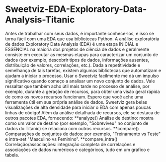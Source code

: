 # Sweetviz-EDA-Exploratory-Data-Analysis-Titanic
Antes de trabalhar com seus dados, é importante conhece-los, e isso se torna fácil com uma EDA que usa bibliotecas Python.  A análise exploratória de dados Exploratory Data Analysis (EDA) é uma etapa INICIAL e ESSENCIAL na maioria dos projetos de ciência de dados e geralmente consiste em executar as mesmas etapas para caracterizar um conjunto de dados (por exemplo, descobrir tipos de dados, informações ausentes, distribuição de valores, correlações, etc.). Dada a repetitividade e semelhança de tais tarefas, existem algumas bibliotecas que automatizam e ajudam a iniciar o processo.  Usar o Sweetviz facilmente me dá um impulso significativo quando começo a analisar um novo conjunto de dados. Vale ressaltar que também acho útil mais tarde no processo de análise, por exemplo, durante a geração de recursos, para obter uma visão geral rápida de como os novos recursos funcionam. Espero que você ache uma ferramenta útil em sua própria análise de dados.  Sweetviz gera belas visualizações de alta densidade para iniciar o EDA com apenas poucas linhas de código!  Além da análise detalhada de recursos, ele se destaca de outros pacotes EDA, fornecendo:  **analyze() Análise de destino: mostra como um valor de destino (por exemplo, "Sobreviveu" no conjunto de dados do Titanic) se relaciona com outros recursos. **compare() Comparações de conjuntos de dados: por exemplo, "Treinamento vs Teste" e intra-set "Masculino vs Feminino". **compare_intra() Correlação/associações: integração completa de correlações e associações de dados numéricos e categóricos, tudo em um gráfico e tabela.
